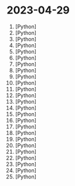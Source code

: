# 2023-04-29

1. [](https://github.comundefined "decentralising the Ai Industry, just some language model api's...") [Python]
2. [](https://github.comundefined "AudioGPT: Understanding and Generating Speech, Music, Sound, and Talking Head") [Python]
3. [](https://github.comundefined "Track-Anything is a flexible and interactive tool for video object tracking and segmentation, based on Segment Anything, XMem, and E2FGVI.") [Python]
4. [](https://github.comundefined "") [Python]
5. [](https://github.comundefined "Official implementation of the paper Segment Everything Everywhere All at Once") [Python]
6. [](https://github.comundefined "WizardLM: Empowering Large Pre-Trained Language Models to Follow Complex Instructions") [Python]
7. [](https://github.comundefined "[秋城落叶] QQ 音乐源无损歌曲下载") [Python]
8. [](https://github.comundefined "A GPT-empowered penetration testing tool") [Python]
9. [](https://github.comundefined "Dark and Darker private server implementation written in Python") [Python]
10. [](https://github.comundefined "NeMo Guardrails is an open-source toolkit for easily adding programmable guardrails to LLM-based conversational systems.") [Python]
11. [](https://github.comundefined "Modular Auto-GPT Framework") [Python]
12. [](https://github.comundefined "SkyAGI: Emerging human-behavior simulation capability in LLM") [Python]
13. [](https://github.comundefined "The AutoGPT MetaTrader Plugin is a software tool that enables traders to connect their MetaTrader 4 or 5 trading account to Auto-GPT.") [Python]
14. [](https://github.comundefined "Fine-tuning LLaMA to follow Instructions within 1 Hour and 1.2M Parameters") [Python]
15. [](https://github.comundefined "交易模块") [Python]
16. [](https://github.comundefined "Caption-Anything is a versatile tool combining image segmentation, visual captioning, and ChatGPT, generating tailored captions with diverse controls for user preferences.") [Python]
17. [](https://github.comundefined "A lightweight, dependency-free Python library (and command-line utility) for downloading YouTube Videos.") [Python]
18. [](https://github.comundefined "ChatGPT interface with better UI") [Python]
19. [](https://github.comundefined "A Python package for segmenting geospatial data with the Segment Anything Model (SAM)") [Python]
20. [](https://github.comundefined "Collection of Summer 2023 tech internships!") [Python]
21. [](https://github.comundefined "An Artificial Intelligence Automation Platform. AI Instruction management from various providers, has an adaptive memory, and a versatile plugin system with many commands including web browsing. Supports many AI providers and models and growing support every day.") [Python]
22. [](https://github.comundefined "Streamlit — A faster way to build and share data apps.") [Python]
23. [](https://github.comundefined "PDF GPT allows you to chat with the contents of your PDF file by using GPT capabilities. The only open source solution to turn your pdf files in a chatbot!") [Python]
24. [](https://github.comundefined "Ansible is a radically simple IT automation platform that makes your applications and systems easier to deploy and maintain. Automate everything from code deployment to network configuration to cloud management, in a language that approaches plain English, using SSH, with no agents to install on remote systems. https://docs.ansible.com.") [Python]
25. [](https://github.comundefined "Agent techniques to augment your LLM and push it beyong its limits") [Python]
